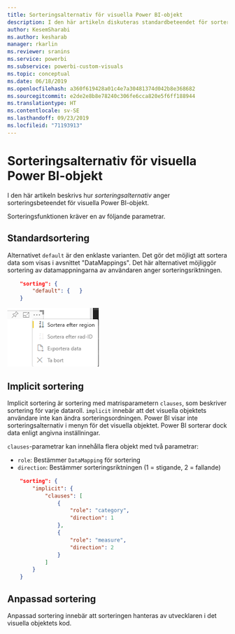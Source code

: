 ```yaml
---
title: Sorteringsalternativ för visuella Power BI-objekt
description: I den här artikeln diskuteras standardbeteendet för sortering för visuella Power BI-objekt.
author: KesemSharabi
ms.author: kesharab
manager: rkarlin
ms.reviewer: sranins
ms.service: powerbi
ms.subservice: powerbi-custom-visuals
ms.topic: conceptual
ms.date: 06/18/2019
ms.openlocfilehash: a360f619428a01c4e7a30481374d042b8e368682
ms.sourcegitcommit: e2de2e8b8e78240c306fe6cca820e5f6ff188944
ms.translationtype: HT
ms.contentlocale: sv-SE
ms.lasthandoff: 09/23/2019
ms.locfileid: "71193913"
---
```

# <a name="sorting-options-for-power-bi-visuals"></a>Sorteringsalternativ för visuella Power BI-objekt

I den här artikeln beskrivs hur *sorteringsalternativ* anger sorteringsbeteendet för visuella Power BI-objekt. 

Sorteringsfunktionen kräver en av följande parametrar.

## <a name="default-sorting"></a>Standardsortering

Alternativet `default` är den enklaste varianten. Det gör det möjligt att sortera data som visas i avsnittet "DataMappings". Det här alternativet möjliggör sortering av datamappningarna av användaren anger sorteringsriktningen.

```json
    "sorting": {
        "default": {   }
    }
```

![Sorteringsalternativ i snabbmenyn](./media/sorting.png)

## <a name="implicit-sorting"></a>Implicit sortering

Implicit sortering är sortering med matrisparametern `clauses`, som beskriver sortering för varje dataroll. `implicit` innebär att det visuella objektets användare inte kan ändra sorteringsordningen. Power BI visar inte sorteringsalternativ i menyn för det visuella objektet. Power BI sorterar dock data enligt angivna inställningar.

`clauses`-parametrar kan innehålla flera objekt med två parametrar:

- `role`: Bestämmer `DataMapping` för sortering
- `direction`: Bestämmer sorteringsriktningen (1 = stigande, 2 = fallande)

```json
    "sorting": {
        "implicit": {
            "clauses": [
                {
                    "role": "category",
                    "direction": 1
                },
                {
                    "role": "measure",
                    "direction": 2
                }
            ]
        }
    }
```

## <a name="custom-sorting"></a>Anpassad sortering

Anpassad sortering innebär att sorteringen hanteras av utvecklaren i det visuella objektets kod.
